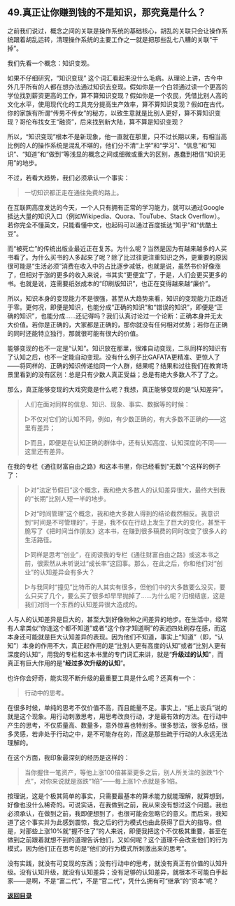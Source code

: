 ## 49.真正让你赚到钱的不是知识，那究竟是什么？

之前我们说过，概念之间的关联是操作系统的基础核心，胡乱的关联只会让操作系统跟着胡乱运转，清理操作系统的主要工作之一就是把那些乱七八糟的关联“干掉”。

我们先看一个概念：知识变现。

如果不仔细研究，“知识变现” 这个词汇看起来没什么毛病。从理论上讲，古今中外几乎所有的人都在想办法通过知识去变现。假如你是一个白领通过读一个更高的学位找到薪资更高的工作，算不算知识变现？假如你是一个农民，凭借比别人高的文化水平，使用现代化的工具充分提高生产效率，算不算知识变现？假如在古代，你的家族有所谓“传男不传女”的秘方，以致生意就是比别人更好，算不算知识变现？哥伦布找女王“融资”，后来找到新大陆，算不算是知识变现？

所以，“知识变现”根本不是新现象，他一直就在那里，只不过长期以来，有相当高比例的人的操作系统是混乱不堪的，他们分不清“上学”和“学习”、“信息”和“知识”、“知道”和“做到”等浅显的概念之间或细微或重大的区别，愚蠢到相信“知识无用”的地步。

不过，若看大趋势，我们必须承认一个事实：

> 一切知识都正走在通往免费的路上。

在互联网高度发达的今天，一个人只有拥有正常的学习能力，就可以通过Google抵达大量的知识入口（例如Wikipedia、Quora、TouTube、Stack Overflow）。若你完全不懂英文，只能看懂中文，也起码可以通过百度抵达“知乎”和“优酷土豆”。

而“被死亡”的传统出版业最近正在复苏。为什么呢？当然是因为有越来越多的人买书看了。为什么买书的人多起来了呢？除了比过往更注重知识之外，更重要的原因很可能是“生活必须”消费在收入中的占比逐步减低，也就是说，虽然书价好像涨了，但相对于涨的更多的收入来说，书其实“更便宜”了，于是，人们会更买更多的书。也就是说，连需要纸张成本的“印刷版知识”，也正在变得越来越“廉价”。

所以，知识本身的变现能力不是很强，甚至从大趋势来看，知识的变现能力正趋近于零。更何况，即便是知识，也能分成“正确的知识”和“错误的知识”，即便是“正确的知识”，也能分成……还记得吗？我们认真讨论过一个论断：正确本身并无太大价值。若你是正确的，大家都是正确的，那你就没有任何相对优势；若你在正确的同时还能特立独行，那就很可能有很大的价值。

能够变现的也不一定是“认知”。知识放在那里，很难自动变现，二队同样的知识有了认知之后，也不一定能自动变现。没有什么例子比GAFATA更精准、更惊人了——将同样的、正确的知识传递给同一个人群，结果呢？结果和过往我们在教育场景里看到的没有区别：总是只有少数人真正受益；总是有绝大多数人不了了之。

那么，真正能够变现的大戏究竟是什么呢？我想，真正能够变现的是“认知差异”。

> 人们在面对同样的信息、知识、现象、事实、数据等的时候：
>
> ▷不仅对它们的认知不同，例如，有少数正确的，有大多数不正确的——这里有差异；
>
> ▷而且，即便是在认知正确的群体中，还有认知高度、认知深度的不同——这里还有差异。

在我的专栏《通往财富自由之路》和这本书里，你已经看到“无数”个这样的例子了：

> ▷对“法定节假日”这个概念，我和绝大多数人的认知差异很大，最终大到我的“长期”比别人短一半的地步。
>
> ▷对“时间管理”这个概念，我和绝大多数人得到的结论截然相反。我意识到“时间是不可管理的”，于是，我不仅在行动上发生了巨大的变化，甚至干脆写了《把时间当作朋友》这本书，在赚到很多稿费的同时改变了很多人的生活路径。
>
> ▷同样是思考“创业”，在阅读我的专栏《通往财富自由之路》或这本书之前，很索然从未听说过“成长率”这回事。那么，在此之后，你和他们对“创业”的认知差异会有多大？
>
> ▷与我同时“撞见”比特币的人其实有很多，但他们中的大多数要么没买，要么只买了几个，要么买了很多却早早抛掉了……为什么呢？归根结底，这是我们对同一个东西的认知差异很大造成的。

人与人的认知差异是巨大的，甚至大到好像物种之间差异的地步。在生活中，经常有人拿类似“你连这个都不知道”或者“这个你才知道啊”的表述四处刷存在感，而这本身还可能就是巨大认知差异的表现。因为他们不知道，事实上“知道”（即，“认知”）本身的作用不大，真正起作用的是“比别人更有高度的认知”或者“比别人更有深度的认知”，用我的专栏和这本书里的专门词汇来讲，就是“**升级过的认知**”，而真正有巨大作用的是“**经过多次升级的认知**”。

也许你会好奇，能实现不断升级的最重要工具是什么呢？还真有一个：

> 行动中的思考。

在很多时候，单纯的思考不仅价值不高，而且能量不足。事实上，“纸上谈兵”说的就是这个现象。用行动刺激思考，用思考改良行动，才是最有效的方法。在行动中产生的思考，不仅质量高、数量多，意外惊喜也特别多。很多想法，很多总结，很多灵感，若非处于行动之中，是不可能存在的，而这是那些疏于行动的人永远无法理解的。

在这个方面，我印象最深刻的经历是这样的：

> 当你握住一笔资产，等他上涨100倍甚至更多之后，别人所关注的涨跌“1个点”，对你来说就是涨跌“1倍”——每上涨1个点就是多1倍。

按理说，这是个极其简单的事实，只需要最基本的算术能力就能理解，就算想到，好像也没什么稀奇的。可说实话，在我做到之前，我从来没有想过这个问题。我也必须承认，在做到之前，我即便想到了，也很可能会忽略它的意义。而后来，我知道了这个事实并为此感到震惊，我之后的行为模式也由此获得了巨大的指导。但是，对那些上涨10%就“握不住了”的人来说，即便我把这个不仅极其重要，甚至在做到之前跟着就想不到的道理告诉他们，又如何呢？这个道理不会改变他们的行为模式，因为他们正在思考的是“他们的行为模式所刺激出来的思考”。

没有实践，就没有可变现的东西；没有行动中的思考，就没有真正有价值的认知升级。没有认知升级，就没有认知差异；没有足够的认知差异，就根本不可能白手起家——是啊，不是“富二代”，不是“官二代”，凭什么拥有可“继承”的“资本”呢？

[**返回目录**](./menu.md)
